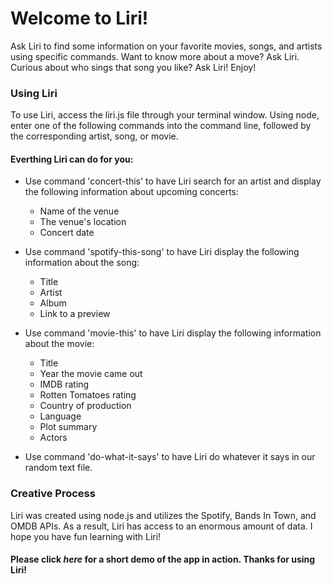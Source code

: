 # Welcome to Liri!
Ask Liri to find some information on your favorite movies, songs, and artists using specific commands. Want to know more about a move? Ask Liri. Curious about who sings that song you like? Ask Liri! Enjoy!

### Using Liri
To use Liri, access the liri.js file through your terminal window. Using node, enter one of the following commands into the command line, followed by the corresponding artist, song, or movie.

#### Everthing Liri can do for you:
* Use command 'concert-this' to have Liri search for an artist and display the following information about upcoming concerts:
  * Name of the venue
  * The venue's location
  * Concert date

* Use command 'spotify-this-song' to have Liri display the following information about the song:
  * Title
  * Artist
  * Album
  * Link to a preview

* Use command 'movie-this' to have Liri display the following information about the movie:
  * Title
  * Year the movie came out
  * IMDB rating
  * Rotten Tomatoes rating
  * Country of production
  * Language
  * Plot summary
  * Actors
  
* Use command 'do-what-it-says' to have Liri do whatever it says in our random text file.

### Creative Process
Liri was created using node.js and utilizes the Spotify, Bands In Town, and OMDB APIs. As a result, Liri has access to an enormous amount of data. I hope you have fun learning with Liri!
  
 #### Please click *here* for a short demo of the app in action. Thanks for using Liri!
